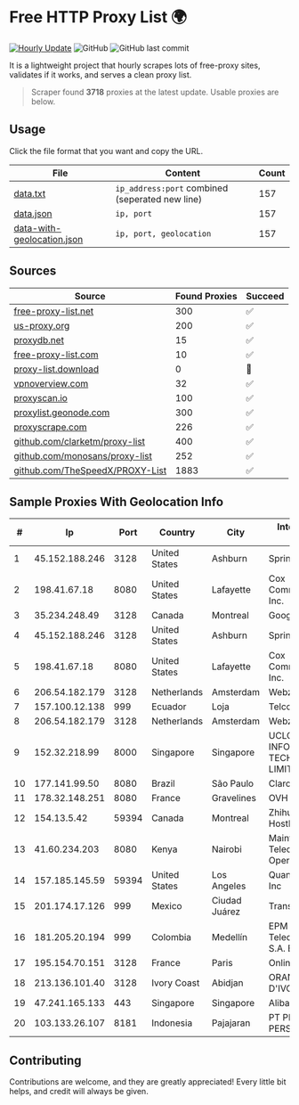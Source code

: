 
# Free HTTP Proxy List 🌍

[![Hourly Update](https://github.com/mertguvencli/http-proxy-list/actions/workflows/main.yml/badge.svg?branch=main)](https://github.com/mertguvencli/http-proxy-list/actions/workflows/main.yml)
![GitHub](https://img.shields.io/github/license/mertguvencli/http-proxy-list)
![GitHub last commit](https://img.shields.io/github/last-commit/mertguvencli/http-proxy-list)

It is a lightweight project that hourly scrapes lots of free-proxy sites, validates if it works, and serves a clean proxy list.


> Scraper found **3718** proxies at the latest update. Usable proxies are below.

## Usage

Click the file format that you want and copy the URL.


|File|Content|Count|
|----|-------|-----|
|[data.txt](https://raw.githubusercontent.com/mertguvencli/http-proxy-list/main/proxy-list/data.txt)|`ip_address:port` combined (seperated new line)|157|
|[data.json](https://raw.githubusercontent.com/mertguvencli/http-proxy-list/main/proxy-list/data.json)|`ip, port`|157|
|[data-with-geolocation.json](https://raw.githubusercontent.com/mertguvencli/http-proxy-list/main/proxy-list/data-with-geolocation.json)|`ip, port, geolocation`|157|

## Sources

|Source|Found Proxies|Succeed|
|------|-------------|-------|
|[free-proxy-list.net](https://free-proxy-list.net)|300|✅|
|[us-proxy.org](https://www.us-proxy.org)|200|✅|
|[proxydb.net](http://proxydb.net)|15|✅|
|[free-proxy-list.com](https://free-proxy-list.com/?page=&port=&type%5B%5D=http&type%5B%5D=https&up_time=0&search=Search)|10|✅|
|[proxy-list.download](https://www.proxy-list.download/HTTP)|0|🚫|
|[vpnoverview.com](https://vpnoverview.com/privacy/anonymous-browsing/free-proxy-servers)|32|✅|
|[proxyscan.io](https://www.proxyscan.io)|100|✅|
|[proxylist.geonode.com](https://proxylist.geonode.com/api/proxy-list?limit=300&page=1&sort_by=lastChecked&sort_type=desc&protocols=http,https)|300|✅|
|[proxyscrape.com](https://api.proxyscrape.com/v2/?request=displayproxies&protocol=http&timeout=10000&country=all&ssl=all&anonymity=all)|226|✅|
|[github.com/clarketm/proxy-list](https://raw.githubusercontent.com/clarketm/proxy-list/master/proxy-list-raw.txt)|400|✅|
|[github.com/monosans/proxy-list](https://raw.githubusercontent.com/monosans/proxy-list/main/proxies/http.txt)|252|✅|
|[github.com/TheSpeedX/PROXY-List](https://raw.githubusercontent.com/TheSpeedX/PROXY-List/master/http.txt)|1883|✅|


## Sample Proxies With Geolocation Info

|#|Ip|Port|Country|City|Internet Service Provider|
|-|--|----|-------|----|-------------------------|
|1|45.152.188.246|3128|United States|Ashburn|Sprint|
|2|198.41.67.18|8080|United States|Lafayette|Cox Communications Inc.|
|3|35.234.248.49|3128|Canada|Montreal|Google LLC|
|4|45.152.188.246|3128|United States|Ashburn|Sprint|
|5|198.41.67.18|8080|United States|Lafayette|Cox Communications Inc.|
|6|206.54.182.179|3128|Netherlands|Amsterdam|Webzilla B.V.|
|7|157.100.12.138|999|Ecuador|Loja|Telconet S.A|
|8|206.54.182.179|3128|Netherlands|Amsterdam|Webzilla B.V.|
|9|152.32.218.99|8000|Singapore|Singapore|UCLOUD INFORMATION TECHNOLOGY (HK) LIMITED|
|10|177.141.99.50|8080|Brazil|São Paulo|Claro S.A.|
|11|178.32.148.251|8080|France|Gravelines|OVH SAS|
|12|154.13.5.42|59394|Canada|Montreal|Zhihua Lu trading as HostHub|
|13|41.60.234.203|8080|Kenya|Nairobi|Maintainer Liquid Telecommunications Operations Limited|
|14|157.185.145.59|59394|United States|Los Angeles|Quantil Networks Inc|
|15|201.174.17.126|999|Mexico|Ciudad Juárez|Transtelco Inc|
|16|181.205.20.194|999|Colombia|Medellín|EPM Telecomunicaciones S.A. E.S.P.|
|17|195.154.70.151|3128|France|Paris|Online S.A.S.|
|18|213.136.101.40|3128|Ivory Coast|Abidjan|ORANGE COTE D'IVOIRE|
|19|47.241.165.133|443|Singapore|Singapore|Alibaba.com LLC|
|20|103.133.26.107|8181|Indonesia|Pajajaran|PT PHATRIA INTI PERSADA|



## Contributing

Contributions are welcome, and they are greatly appreciated! Every
little bit helps, and credit will always be given.

